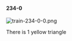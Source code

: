#### 234-0
![train-234-0-0.png](https://github.com/lil-lab/nlvr/raw/master/nlvr/train/images/31/train-234-0-0.png "train-234-0-0.png")

There is 1 yellow triangle